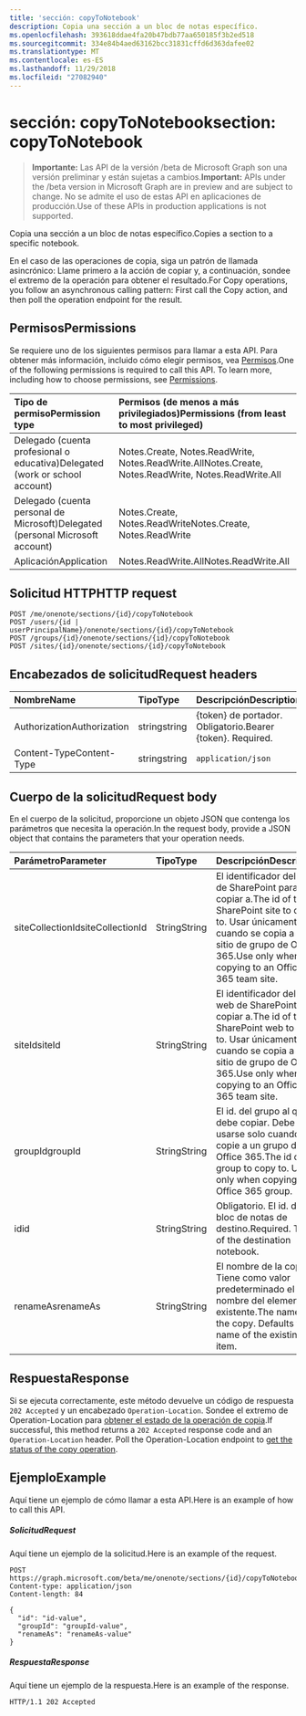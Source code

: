 ```yaml
---
title: 'sección: copyToNotebook'
description: Copia una sección a un bloc de notas específico.
ms.openlocfilehash: 393618ddae4fa20b47bdb77aa650185f3b2ed518
ms.sourcegitcommit: 334e84b4aed63162bcc31831cffd6d363dafee02
ms.translationtype: MT
ms.contentlocale: es-ES
ms.lasthandoff: 11/29/2018
ms.locfileid: "27082940"
---
```

# <a name="section-copytonotebook"></a><span data-ttu-id="5ed41-103">sección: copyToNotebook</span><span class="sxs-lookup"><span data-stu-id="5ed41-103">section: copyToNotebook</span></span>

> <span data-ttu-id="5ed41-104">**Importante:** Las API de la versión /beta de Microsoft Graph son una versión preliminar y están sujetas a cambios.</span><span class="sxs-lookup"><span data-stu-id="5ed41-104">**Important:** APIs under the /beta version in Microsoft Graph are in preview and are subject to change.</span></span> <span data-ttu-id="5ed41-105">No se admite el uso de estas API en aplicaciones de producción.</span><span class="sxs-lookup"><span data-stu-id="5ed41-105">Use of these APIs in production applications is not supported.</span></span>

<span data-ttu-id="5ed41-106">Copia una sección a un bloc de notas específico.</span><span class="sxs-lookup"><span data-stu-id="5ed41-106">Copies a section to a specific notebook.</span></span>

<span data-ttu-id="5ed41-107">En el caso de las operaciones de copia, siga un patrón de llamada asincrónico:  Llame primero a la acción de copiar y, a continuación, sondee el extremo de la operación para obtener el resultado.</span><span class="sxs-lookup"><span data-stu-id="5ed41-107">For Copy operations, you follow an asynchronous calling pattern:  First call the Copy action, and then poll the operation endpoint for the result.</span></span>
## <a name="permissions"></a><span data-ttu-id="5ed41-108">Permisos</span><span class="sxs-lookup"><span data-stu-id="5ed41-108">Permissions</span></span>
<span data-ttu-id="5ed41-p102">Se requiere uno de los siguientes permisos para llamar a esta API. Para obtener más información, incluido cómo elegir permisos, vea [Permisos](/graph/permissions-reference).</span><span class="sxs-lookup"><span data-stu-id="5ed41-p102">One of the following permissions is required to call this API. To learn more, including how to choose permissions, see [Permissions](/graph/permissions-reference).</span></span>

|<span data-ttu-id="5ed41-111">Tipo de permiso</span><span class="sxs-lookup"><span data-stu-id="5ed41-111">Permission type</span></span>      | <span data-ttu-id="5ed41-112">Permisos (de menos a más privilegiados)</span><span class="sxs-lookup"><span data-stu-id="5ed41-112">Permissions (from least to most privileged)</span></span>              |
|:--------------------|:---------------------------------------------------------|
|<span data-ttu-id="5ed41-113">Delegado (cuenta profesional o educativa)</span><span class="sxs-lookup"><span data-stu-id="5ed41-113">Delegated (work or school account)</span></span> | <span data-ttu-id="5ed41-114">Notes.Create, Notes.ReadWrite, Notes.ReadWrite.All</span><span class="sxs-lookup"><span data-stu-id="5ed41-114">Notes.Create, Notes.ReadWrite, Notes.ReadWrite.All</span></span>    |
|<span data-ttu-id="5ed41-115">Delegado (cuenta personal de Microsoft)</span><span class="sxs-lookup"><span data-stu-id="5ed41-115">Delegated (personal Microsoft account)</span></span> | <span data-ttu-id="5ed41-116">Notes.Create, Notes.ReadWrite</span><span class="sxs-lookup"><span data-stu-id="5ed41-116">Notes.Create, Notes.ReadWrite</span></span>    |
|<span data-ttu-id="5ed41-117">Aplicación</span><span class="sxs-lookup"><span data-stu-id="5ed41-117">Application</span></span> | <span data-ttu-id="5ed41-118">Notes.ReadWrite.All</span><span class="sxs-lookup"><span data-stu-id="5ed41-118">Notes.ReadWrite.All</span></span> |

## <a name="http-request"></a><span data-ttu-id="5ed41-119">Solicitud HTTP</span><span class="sxs-lookup"><span data-stu-id="5ed41-119">HTTP request</span></span>
<!-- { "blockType": "ignored" } -->
```http
POST /me/onenote/sections/{id}/copyToNotebook
POST /users/{id | userPrincipalName}/onenote/sections/{id}/copyToNotebook
POST /groups/{id}/onenote/sections/{id}/copyToNotebook
POST /sites/{id}/onenote/sections/{id}/copyToNotebook
```
## <a name="request-headers"></a><span data-ttu-id="5ed41-120">Encabezados de solicitud</span><span class="sxs-lookup"><span data-stu-id="5ed41-120">Request headers</span></span>
| <span data-ttu-id="5ed41-121">Nombre</span><span class="sxs-lookup"><span data-stu-id="5ed41-121">Name</span></span>       | <span data-ttu-id="5ed41-122">Tipo</span><span class="sxs-lookup"><span data-stu-id="5ed41-122">Type</span></span> | <span data-ttu-id="5ed41-123">Descripción</span><span class="sxs-lookup"><span data-stu-id="5ed41-123">Description</span></span>|
|:---------------|:--------|:----------|
| <span data-ttu-id="5ed41-124">Authorization</span><span class="sxs-lookup"><span data-stu-id="5ed41-124">Authorization</span></span>  | <span data-ttu-id="5ed41-125">string</span><span class="sxs-lookup"><span data-stu-id="5ed41-125">string</span></span>  | <span data-ttu-id="5ed41-p103">{token} de portador. Obligatorio.</span><span class="sxs-lookup"><span data-stu-id="5ed41-p103">Bearer {token}. Required.</span></span> |
| <span data-ttu-id="5ed41-128">Content-Type</span><span class="sxs-lookup"><span data-stu-id="5ed41-128">Content-Type</span></span> | <span data-ttu-id="5ed41-129">string</span><span class="sxs-lookup"><span data-stu-id="5ed41-129">string</span></span> | `application/json` |

## <a name="request-body"></a><span data-ttu-id="5ed41-130">Cuerpo de la solicitud</span><span class="sxs-lookup"><span data-stu-id="5ed41-130">Request body</span></span>
<span data-ttu-id="5ed41-131">En el cuerpo de la solicitud, proporcione un objeto JSON que contenga los parámetros que necesita la operación.</span><span class="sxs-lookup"><span data-stu-id="5ed41-131">In the request body, provide a JSON object that contains the parameters that your operation needs.</span></span>

| <span data-ttu-id="5ed41-132">Parámetro</span><span class="sxs-lookup"><span data-stu-id="5ed41-132">Parameter</span></span>    | <span data-ttu-id="5ed41-133">Tipo</span><span class="sxs-lookup"><span data-stu-id="5ed41-133">Type</span></span>   |<span data-ttu-id="5ed41-134">Descripción</span><span class="sxs-lookup"><span data-stu-id="5ed41-134">Description</span></span>|
|:---------------|:--------|:----------|
|<span data-ttu-id="5ed41-135">siteCollectionId</span><span class="sxs-lookup"><span data-stu-id="5ed41-135">siteCollectionId</span></span>|<span data-ttu-id="5ed41-136">String</span><span class="sxs-lookup"><span data-stu-id="5ed41-136">String</span></span>|<span data-ttu-id="5ed41-137">El identificador del sitio de SharePoint para copiar a.</span><span class="sxs-lookup"><span data-stu-id="5ed41-137">The id of the SharePoint site to copy to.</span></span> <span data-ttu-id="5ed41-138">Usar únicamente cuando se copia a un sitio de grupo de Office 365.</span><span class="sxs-lookup"><span data-stu-id="5ed41-138">Use only when copying to an Office 365 team site.</span></span>|
|<span data-ttu-id="5ed41-139">siteId</span><span class="sxs-lookup"><span data-stu-id="5ed41-139">siteId</span></span>|<span data-ttu-id="5ed41-140">String</span><span class="sxs-lookup"><span data-stu-id="5ed41-140">String</span></span>|<span data-ttu-id="5ed41-141">El identificador del sitio web de SharePoint para copiar a.</span><span class="sxs-lookup"><span data-stu-id="5ed41-141">The id of the SharePoint web to copy to.</span></span> <span data-ttu-id="5ed41-142">Usar únicamente cuando se copia a un sitio de grupo de Office 365.</span><span class="sxs-lookup"><span data-stu-id="5ed41-142">Use only when copying to an Office 365 team site.</span></span>|
|<span data-ttu-id="5ed41-143">groupId</span><span class="sxs-lookup"><span data-stu-id="5ed41-143">groupId</span></span>|<span data-ttu-id="5ed41-144">String</span><span class="sxs-lookup"><span data-stu-id="5ed41-144">String</span></span>|<span data-ttu-id="5ed41-p106">El id. del grupo al que se debe copiar. Debe usarse solo cuando copie a un grupo de Office 365.</span><span class="sxs-lookup"><span data-stu-id="5ed41-p106">The id of the group to copy to. Use only when copying to an Office 365 group.</span></span>|
|<span data-ttu-id="5ed41-147">id</span><span class="sxs-lookup"><span data-stu-id="5ed41-147">id</span></span>|<span data-ttu-id="5ed41-148">String</span><span class="sxs-lookup"><span data-stu-id="5ed41-148">String</span></span>|<span data-ttu-id="5ed41-p107">Obligatorio. El id. del bloc de notas de destino.</span><span class="sxs-lookup"><span data-stu-id="5ed41-p107">Required. The id of the destination notebook.</span></span> |
|<span data-ttu-id="5ed41-151">renameAs</span><span class="sxs-lookup"><span data-stu-id="5ed41-151">renameAs</span></span>|<span data-ttu-id="5ed41-152">String</span><span class="sxs-lookup"><span data-stu-id="5ed41-152">String</span></span>|<span data-ttu-id="5ed41-p108">El nombre de la copia. Tiene como valor predeterminado el nombre del elemento existente.</span><span class="sxs-lookup"><span data-stu-id="5ed41-p108">The name of the copy. Defaults to the name of the existing item.</span></span> |

## <a name="response"></a><span data-ttu-id="5ed41-155">Respuesta</span><span class="sxs-lookup"><span data-stu-id="5ed41-155">Response</span></span>

<span data-ttu-id="5ed41-p109">Si se ejecuta correctamente, este método devuelve un código de respuesta `202 Accepted` y un encabezado `Operation-Location`. Sondee el extremo de Operation-Location para [obtener el estado de la operación de copia](onenoteoperation-get.md).</span><span class="sxs-lookup"><span data-stu-id="5ed41-p109">If successful, this method returns a `202 Accepted` response code and an `Operation-Location` header. Poll the Operation-Location endpoint to [get the status of the copy operation](onenoteoperation-get.md).</span></span>

## <a name="example"></a><span data-ttu-id="5ed41-158">Ejemplo</span><span class="sxs-lookup"><span data-stu-id="5ed41-158">Example</span></span>
<span data-ttu-id="5ed41-159">Aquí tiene un ejemplo de cómo llamar a esta API.</span><span class="sxs-lookup"><span data-stu-id="5ed41-159">Here is an example of how to call this API.</span></span>
##### <a name="request"></a><span data-ttu-id="5ed41-160">Solicitud</span><span class="sxs-lookup"><span data-stu-id="5ed41-160">Request</span></span>
<span data-ttu-id="5ed41-161">Aquí tiene un ejemplo de la solicitud.</span><span class="sxs-lookup"><span data-stu-id="5ed41-161">Here is an example of the request.</span></span>
<!-- {
  "blockType": "request",
  "name": "section_copytonotebook"
}-->
```http
POST https://graph.microsoft.com/beta/me/onenote/sections/{id}/copyToNotebook
Content-type: application/json
Content-length: 84

{
  "id": "id-value",
  "groupId": "groupId-value",
  "renameAs": "renameAs-value"
}
```

##### <a name="response"></a><span data-ttu-id="5ed41-162">Respuesta</span><span class="sxs-lookup"><span data-stu-id="5ed41-162">Response</span></span>
<span data-ttu-id="5ed41-163">Aquí tiene un ejemplo de la respuesta.</span><span class="sxs-lookup"><span data-stu-id="5ed41-163">Here is an example of the response.</span></span>
<!-- {
  "blockType": "response",
  "truncated": true,
  "@odata.type": "microsoft.graph.onenoteOperation"
} -->
```http
HTTP/1.1 202 Accepted
```

<!-- uuid: 8fcb5dbc-d5aa-4681-8e31-b001d5168d79
2015-10-25 14:57:30 UTC -->
<!-- {
  "type": "#page.annotation",
  "description": "section: copyToNotebook",
  "keywords": "",
  "section": "documentation",
  "tocPath": ""
}-->